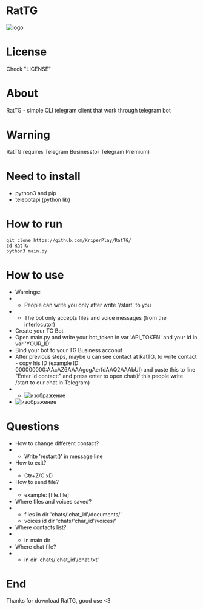 # RatTG
![logo](https://github.com/user-attachments/assets/bbfb2d9b-713e-40b7-bb64-8f02bb0bc4ae)

# License
Check "LICENSE"

# About
RatTG - simple CLI telegram client that work through telegram bot 

# Warning
RatTG requires Telegram Business(or Telegram Premium)

# Need to install
* python3 and pip
* telebotapi (python lib)

# How to run
```
git clone https://github.com/KriperPlay/RatTG/
cd RatTG
python3 main.py
```
# How to use
* Warnings:
* * People can write you only after write '/start' to you
* * The bot only accepts files and voice messages (from the interlocutor)
* Create your TG Bot
* Open main.py and write your bot_token in var 'API_TOKEN' and your id in var 'YOUR_ID'
* Bind your bot to your TG Business acconut
* After previous steps, maybe u can see contact at RatTG, to write contact - copy his ID (example ID: 000000000:AAcAZ6AAAAgcgAerfdAAQ2AAAbUI) and paste this to line "Enter id contact:" and press enter to open chat(if this people write /start to our chat in Telegram)
* * ![изображение](https://github.com/user-attachments/assets/9c2dbdca-a3f0-4b94-9f3b-81d357b465c3)
* ![изображение](https://github.com/user-attachments/assets/2761f788-1d39-4d29-b80e-bca75156d2f2)


# Questions

* How to change different contact?
* * Write 'restart()' in message line
* How to exit?
* * Ctr+Z/C xD
* How to send file?
* * example: [file.file]
* Where files and voices saved?
* * files in dir 'chats/'chat_id'/documents/'
  * voices id dir 'chats/'char_id'/voices/'
* Where contacts list?
* * in main dir
* Where chat file?
* * in dir 'chats/'chat_id'/chat.txt'

# End
Thanks for download RatTG, good use <3
